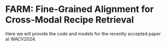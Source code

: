 # FARM: Fine-Grained Alignment for Cross-Modal Recipe Retrieval

Here we will provide the code and models for the recently accepted paper at WACV2024.
